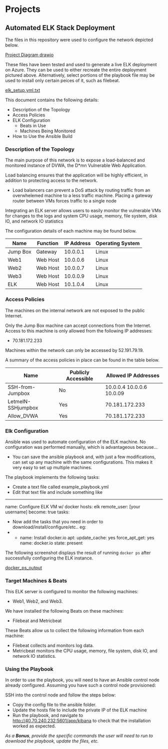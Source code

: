 # Projects
## Automated ELK Stack Deployment

The files in this repository were used to configure the network depicted below.

[Project Diagram drawio](https://user-images.githubusercontent.com/101853429/159405859-ecf3a22b-98c8-4f8e-a856-4c2f20850c67.png)

These files have been tested and used to generate a live ELK deployment on Azure. They can be used to either recreate the entire deployment pictured above. Alternatively, select portions of the playbook file may be used to install only certain peices of it, such as filebeat. 

[elk_setup.yml.txt](https://github.com/MartymcShy/Projects/files/8320989/elk_setup.yml.txt)

This document contains the following details:
- Description of the Topology
- Access Policies
- ELK Configuration
  - Beats in Use
  - Machines Being Monitored
- How to Use the Ansible Build


### Description of the Topology

The main purpose of this network is to expose a load-balanced and monitored instance of DVWA, the D*mn Vulnerable Web Application.

Load balancing ensures that the application will be highly efficient, in addition to protecting access to the network.
- Load balancers can prevent a DoS attack by routing traffic from an overwhelemed machine to a less traffic machine. Placing a gateway router between VMs forces traffic to a single node

Integrating an ELK server allows users to easily monitor the vulnerable VMs for changes to the logs and system CPU usage, memory, file system, disk IO, and network IO statistics

The configuration details of each machine may be found below.

| Name     | Function | IP Address | Operating System |
|----------|----------|------------|------------------|
| Jump Box | Gateway  | 10.0.0.1   | Linux            |
| Web1     | Web Host | 10.0.0.6   | Linux            |
| Web2     | Web Host | 10.0.0.7   | Linux            |
| Web3     | Web Host | 10.0.0.9   | Linux            |
| ELK      | Web Host | 10.1.0.4   | Linux            |

### Access Policies

The machines on the internal network are not exposed to the public Internet. 

Only the Jump Box machine can accept connections from the Internet. Access to this machine is only allowed from the following IP addresses:
- 70.181.172.233

Machines within the network can only be accessed by 52.191.79.19.

A summary of the access policies in place can be found in the table below.

| Name               | Publicly Accessible | Allowed IP Addresses        |
|--------------------|---------------------|-----------------------------|
| SSH-from-Jumpbox   | No                  | 10.0.0.4 10.0.0.6 10.0.09   |
| LetmeIN-SSHjumpbox | Yes                 | 70.181.172.233              |
|  Allow_DVWA        | Yes                 | 70.181.172.233              |

### Elk Configuration

Ansible was used to automate configuration of the ELK machine. No configuration was performed manually, which is advantageous because...
- You can save the ansible playbook and, with just a few modifications, can set up any machine with the same configurations. This makes it very easy to set up multiple machines. 

The playbook implements the following tasks:
- Create a text file called example_playbook.yml
- Edit that text file and include something like
- ---
  name: Configure ELK VM w/ docker
  hosts: elk
  remote_user: [your username]
  become: true
  tasks:
- Now add the tasks that you need in order to download/install/configure/etc.. eg:
- - name: Install docker.io
  apt:
    update_cache: yes
    force_apt_get: yes
    name: docker.io
    state: present

The following screenshot displays the result of running `docker ps` after successfully configuring the ELK instance.

[docker_ps_output](https://user-images.githubusercontent.com/101853429/159406013-7b1c294c-689e-4dc0-93af-1eb07bac8ac6.JPG)

### Target Machines & Beats
This ELK server is configured to monitor the following machines:
- Web1, Web2, and Web3.

We have installed the following Beats on these machines:
- Filebeat and Metricbeat

These Beats allow us to collect the following information from each machine:
- Filebeat collects and monitors log data. 
- Metricbeat monitors the  CPU usage, memory, file system, disk IO, and network IO statistics.

### Using the Playbook
In order to use the playbook, you will need to have an Ansible control node already configured. Assuming you have such a control node provisioned: 

SSH into the control node and follow the steps below:
- Copy the config file to the ansible folder. 
- Update the hosts file to include the private IP of the ELK machine 
- Run the playbook, and navigate to http://40.70.240.232:5601/app/kibana to check that the installation worked as expected.

_As a **Bonus**, provide the specific commands the user will need to run to download the playbook, update the files, etc._ 
